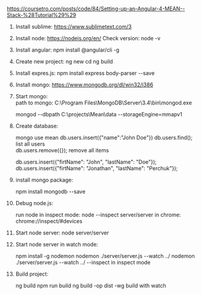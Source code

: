 https://coursetro.com/posts/code/84/Setting-up-an-Angular-4-MEAN--Stack-%28Tutorial%29%29

1. Install sublime:   https://www.sublimetext.com/3
2. Install node:      https://nodejs.org/en/ 
   Check version:     node -v 

3. Install angular:   npm install @angular/cli -g
4. Create new project: 
        ng new <project name>
        cd <project name>
        ng build 

4. Install expres.js: npm install express body-parser --save
5. Install mongo:     https://www.mongodb.org/dl/win32/i386
6. Start mongo:       
   path to mongo: C:\Program Files\MongoDB\Server\3.4\bin\mongod.exe

   mongod --dbpath C:\projects\Mean\data --storageEngine=mmapv1

7. Create database:

   mongo
   use mean
   db.users.insert({"name":"John Doe"})
   db.users.find();                      list all users  
   db.users.remove({});                  remove all items  

   db.users.insert({"firtName": "John", "lastName": "Doe"});
   db.users.insert({"firtName": "Jonathan", "lastName": "Perchuk"});

8. install mongo package: 

   npm install mongodb --save

9. Debug node.js:
   
   run node in inspect mode:  node --inspect server/server
   in chrome:                 chrome://inspect/#devices

10. Start node server:  node server/server

11. Start node server in watch mode:

    npm install -g nodemon
    nodemon ./server/server.js --watch ../
    nodemon ./server/server.js --watch ../ --inspect    in inspect mode

12. Build project: 
    
    ng build
    npm run build
    ng build -op dist -wg     build with watch

    


                

   